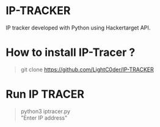 # IP-TRACKER
IP tracker developed with Python using Hackertarget API.

# How to install IP-Tracer ?

> git clone https://github.com/LightC0der/IP-TRACKER

# Run IP TRACER

> python3 iptracer.py
> </br> "Enter IP address"

